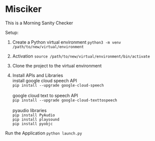 # Misciker
This is a Morning Sanity Checker


Setup:

1. Create a Python virtual environment
`python3 -m venv /path/to/new/virtual/environment`

2. Activation
`source /path/to/new/virtual/environment/bin/activate`

3. Clone the project to the virtual environment

4. Install APIs and Libraries<br/>
install google cloud speech API<br/>
`pip install --upgrade google-cloud-speech`<br/><br/>
google cloud text to speech API<br/>
`pip install --upgrade google-cloud-texttospeech`<br/><br/>
pyaudio libraries<br/>
`pip install PyAudio`<br/>
`pip install playsound`<br/>
`pip install pyobjc`<br/>

Run the Application
`python launch.py`
